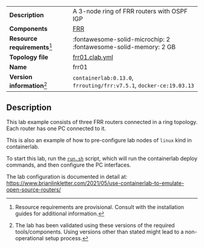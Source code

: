 |                               |                                                                      |
| ----------------------------- | -------------------------------------------------------------------- |
| **Description**               | A 3-node ring of FRR routers with OSPF IGP                           |
| **Components**                | [FRR](http://docs.frrouting.org/en/latest/overview.html)             |
| **Resource requirements**[^1] | :fontawesome-solid-microchip: 2 <br/>:fontawesome-solid-memory: 2 GB |
| **Topology file**             | [frr01.clab.yml][topofile]                                           |
| **Name**                      | frr01                                                                |
| **Version information**[^2]   | `containerlab:0.13.0`, `frrouting/frr:v7.5.1`, `docker-ce:19.03.13`  |

## Description
This lab example consists of three FRR routers connected in a ring topology. Each router has one PC connected to it.

This is also an example of how to pre-configure lab nodes of `linux` kind in containerlab.

To start this lab, run the [`run.sh`][run] script, which will run the containerlab deploy commands, and then configure the PC interfaces.

The lab configuration is documented in detail at: https://www.brianlinkletter.com/2021/05/use-containerlab-to-emulate-open-source-routers/

[topofile]: https://github.com/srl-labs/containerlab/tree/main/lab-examples/frr01/frr01.clab.yml
[run]: https://github.com/srl-labs/containerlab/tree/main/lab-examples/frr01/run.sh

[^1]: Resource requirements are provisional. Consult with the installation guides for additional information.
[^2]: The lab has been validated using these versions of the required tools/components. Using versions other than stated might lead to a non-operational setup process.
